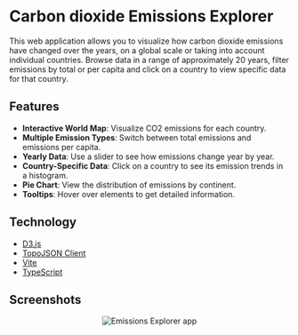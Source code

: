 # Carbon dioxide Emissions Explorer

This web application allows you to visualize how carbon dioxide emissions have changed over the years, on a global scale or taking into account individual countries. Browse data in a range of approximately 20 years, filter emissions by total or per capita and click on a country to view specific data for that country.

## Features

- **Interactive World Map**: Visualize CO2 emissions for each country.
- **Multiple Emission Types**: Switch between total emissions and emissions per capita.
- **Yearly Data**: Use a slider to see how emissions change year by year.
- **Country-Specific Data**: Click on a country to see its emission trends in a histogram.
- **Pie Chart**: View the distribution of emissions by continent.
- **Tooltips**: Hover over elements to get detailed information.

## Technology

- [D3.js](https://d3js.org/)
- [TopoJSON Client](https://github.com/topojson/topojson-client)
- [Vite](https://vitejs.dev/)
- [TypeScript](https://www.typescriptlang.org/)

## Screenshots

<p align="middle">
  <img src="https://user-images.githubusercontent.com/33166095/232075008-749128ae-e185-4def-a3d3-dcaf2a5a7ed4.png" alt="Emissions Explorer app">
</p>
